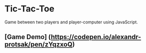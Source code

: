 # Tic-Tac-Toe

Game between two players and player-computer using JavaScript.
## [Game Demo] (https://codepen.io/alexandr-protsak/pen/zYqzxoQ)
